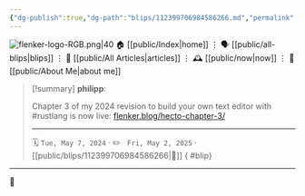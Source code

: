 ```yaml
---
{"dg-publish":true,"dg-path":"blips/112399706984586266.md","permalink":"/blips/112399706984586266/","title":"philipp on mastodon @ 2024-05-07","created":"2024-05-07T12:03:39","updated":"2025-05-02T08:50:44"}
---
```



<div class="transclusion internal-embed is-loaded"><div class="markdown-embed">




![flenker-logo-RGB.png|40](/img/user/attachments/flenker-logo-RGB.png)
🏠 [[public/Index\|home]]  ⋮ 🗣️ [[public/all-blips\|blips]] ⋮  📝 [[public/All Articles\|articles]]  ⋮ 🕰️ [[public/now\|now]] ⋮ 🪪 [[public/About Me\|about me]]


</div></div>


> [!summary] **philipp**:
>
> Chapter 3 of my 2024 revision to build your own text editor with #rustlang is now live: [flenker.blog/hecto-chapter-3/](https://flenker.blog/hecto-chapter-3/)
> - - -
>
> 🗓️ <code>Tue, May 7, 2024</code>  · ✏️ <code> Fri, May 2, 2025</code>  · [[public/blips/112399706984586266\|🔗]]
{ #blip}


- - -

 👾
